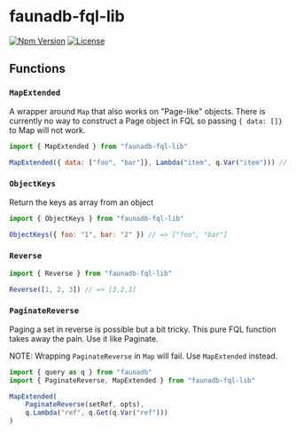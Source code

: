 # faunadb-fql-lib

[![Npm Version](https://img.shields.io/npm/v/faunadb-fql-lib)](https://www.npmjs.com/package/faunadb-fql-lib)
[![License](https://img.shields.io/npm/l/faunadb-fql-lib)](https://raw.githubusercontent.com/shiftx/faunadb-fql-lib/master/LICENSE)

## Functions

### `MapExtended`

A wrapper around `Map` that also works on "Page-like" objects. There is currently no way to construct a Page object
in FQL so passing `{ data: []}` to Map will not work.

```js
import { MapExtended } from "faunadb-fql-lib"

MapExtended({ data: ["foo", "bar"]}, Lambda("item", q.Var("item"))) // => ["foo", "bar"]
```

### `ObjectKeys`

Return the keys as array from an object

```js
import { ObjectKeys } from "faunadb-fql-lib"

ObjectKeys({ foo: "1", bar: "2" }) // => ["foo", "bar"]
```


### `Reverse`

```js
import { Reverse } from "faunadb-fql-lib"

Reverse([1, 2, 3]) // => [3,2,1]
```

### `PaginateReverse`

Paging a set in reverse is possible but a bit tricky. This pure FQL function takes away the pain. Use it like Paginate.

NOTE: Wrapping `PaginateReverse` in `Map` will fail. Use `MapExtended` instead.

```js
import { query as q } from "faunadb"
import { PaginateReverse, MapExtended } from "faunadb-fql-lib"

MapExtended(
    PaginateReverse(setRef, opts),
    q.Lambda("ref", q.Get(q.Var("ref")))
)
```
